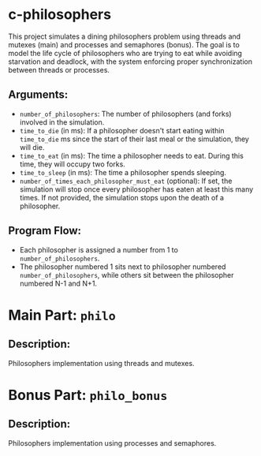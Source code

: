 # c-philosophers

This project simulates a dining philosophers problem using threads and mutexes (main) and processes and semaphores (bonus). The goal is to model the life cycle of philosophers who are trying to eat while avoiding starvation and deadlock, with the system enforcing proper synchronization between threads or processes.

## Arguments:
- `number_of_philosophers`: The number of philosophers (and forks) involved in the simulation.
- `time_to_die` (in ms): If a philosopher doesn't start eating within `time_to_die` ms since the start of their last meal or the simulation, they will die.
- `time_to_eat` (in ms): The time a philosopher needs to eat. During this time, they will occupy two forks.
- `time_to_sleep` (in ms): The time a philosopher spends sleeping.
- `number_of_times_each_philosopher_must_eat` (optional): If set, the simulation will stop once every philosopher has eaten at least this many times. If not provided, the simulation stops upon the death of a philosopher.

## Program Flow:
- Each philosopher is assigned a number from 1 to `number_of_philosophers`.
- The philosopher numbered 1 sits next to philosopher numbered `number_of_philosophers`, while others sit between the philosopher numbered N-1 and N+1.
    
# Main Part: `philo`
## Description:
Philosophers implementation using threads and mutexes.
  
# Bonus Part: `philo_bonus`
## Description:
Philosophers implementation using processes and semaphores.